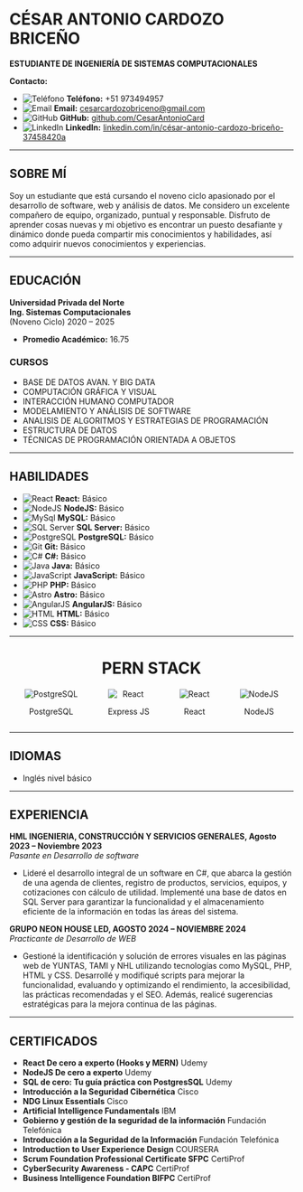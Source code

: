 # CÉSAR ANTONIO CARDOZO BRICEÑO
**ESTUDIANTE DE INGENIERÍA DE SISTEMAS COMPUTACIONALES**

**Contacto:**  
- ![Teléfono](https://img.icons8.com/ios-filled/20/000000/phone.png) **Teléfono:** +51 973494957  
- ![Email](https://img.icons8.com/ios-filled/20/000000/email.png) **Email:** [cesarcardozobriceno@gmail.com](mailto:cesarcardozobriceno@gmail.com) 
- ![GitHub](https://img.icons8.com/ios-filled/20/000000/github.png) **GitHub:** [github.com/CesarAntonioCard](https://github.com/CesarAntonioCard) 
- ![LinkedIn](https://img.icons8.com/ios-filled/20/000000/linkedin.png) **LinkedIn:** [linkedin.com/in/césar-antonio-cardozo-briceño-37458420a](https://www.linkedin.com/in/césar-antonio-cardozo-briceño-37458420a)  
---

## SOBRE MÍ
Soy un estudiante que está cursando el noveno ciclo apasionado por el desarrollo de software, web y análisis de datos. Me considero un excelente compañero de equipo, organizado, puntual y responsable. Disfruto de aprender cosas nuevas y mi objetivo es encontrar un puesto desafiante y dinámico donde pueda compartir mis conocimientos y habilidades, así como adquirir nuevos conocimientos y experiencias.

---

## EDUCACIÓN
**Universidad Privada del Norte**  
**Ing. Sistemas Computacionales**  
(Noveno Ciclo) 2020 – 2025  
- **Promedio Académico:** 16.75

### CURSOS
- BASE DE DATOS AVAN. Y BIG DATA
- COMPUTACIÓN GRÁFICA Y VISUAL
- INTERACCIÓN HUMANO COMPUTADOR
- MODELAMIENTO Y ANÁLISIS DE SOFTWARE
- ANALISIS DE ALGORITMOS Y ESTRATEGIAS  DE PROGRAMACIÓN
- ESTRUCTURA DE DATOS
- TÉCNICAS DE PROGRAMACIÓN ORIENTADA A OBJETOS
  
---

## HABILIDADES
- ![React](https://img.icons8.com/ios-filled/20/61CAE8/react-native.png) **React:** Básico
- ![NodeJS](https://img.icons8.com/?size=20&id=hsPbhkOH4FMe&format=png&color=000000) **NodeJS:** Básico
- ![MySql](https://img.icons8.com/?size=20&id=UFXRpPFebwa2&format=png&color=000000) **MySQL:** Básico
- ![SQL Server](https://img.icons8.com/?size=20&id=laYYF3dV0Iew&format=png&color=000000) **SQL Server:** Básico
- ![PostgreSQL](https://img.icons8.com/?size=20&id=38561&format=png&color=000000) **PostgreSQL:** Básico
- ![Git](https://img.icons8.com/?size=20&id=20906&format=png&color=000000) **Git:** Básico
- ![C#](https://img.icons8.com/?size=20&id=55205&format=png&color=860899) **C#:** Básico
- ![Java](https://img.icons8.com/?size=20&id=13679&format=png&color=000000) **Java:** Básico
- ![JavaScript](https://img.icons8.com/?size=20&id=108784&format=png&color=000000) **JavaScript:** Básico
- ![PHP](https://img.icons8.com/?size=20&id=ylXrZF2zxsFE&format=png&color=000000) **PHP:** Básico
- ![Astro](https://img.icons8.com/?size=20&id=lckHFUP7nJhG&format=png&color=000000) **Astro:** Básico
- ![AngularJS](https://img.icons8.com/?size=20&id=71257&format=png&color=000000) **AngularJS:** Básico
- ![HTML](https://img.icons8.com/?size=20&id=20909&format=png&color=000000) **HTML:** Básico
- ![CSS](https://img.icons8.com/?size=20&id=21278&format=png&color=000000) **CSS:** Básico

---
<div style="text-align: center; margin-bottom: 20px;">
  <h1>PERN STACK</h1>
</div>
<div style="display: flex; align-items: center; justify-content: space-around;">
  <div style="text-align: center;">
    <img src="https://img.icons8.com/?size=40&id=38561&format=png&color=000000" alt="PostgreSQL" style="display: block; margin: 0 auto;">
    <p>PostgreSQL</p>
  </div>
    <div style="text-align: center;">
    <img src="https://img.icons8.com/?size=40&id=kg46nzoJrmTR&format=png&color=A9D122" alt="React" style="display: block; margin: 0 auto;">
    <p>Express JS</p>
  </div>
  <div style="text-align: center;">
    <img src="https://img.icons8.com/ios-filled/40/61CAE8/react-native.png" alt="React" style="display: block; margin: 0 auto;">
    <p>React</p>
  </div>
  <div style="text-align: center;">
    <img src="https://img.icons8.com/?size=40&id=hsPbhkOH4FMe&format=png&color=000000" alt="NodeJS" style="display: block; margin: 0 auto;">
    <p>NodeJS</p>
  </div>
</div>



---

## IDIOMAS
- Inglés nivel básico

---

## EXPERIENCIA
**HML INGENIERIA, CONSTRUCCIÓN Y SERVICIOS GENERALES, Agosto 2023 – Noviembre 2023**  
*Pasante en Desarrollo de software*  
- Lideré el desarrollo integral de un software en C#, que abarca la gestión de una agenda de clientes, registro de productos, servicios, equipos, y cotizaciones con cálculo de utilidad. Implementé una base de datos en SQL Server para garantizar la funcionalidad y el almacenamiento eficiente de la información en todas las áreas del sistema.

**GRUPO NEON HOUSE LED, AGOSTO 2024 – NOVIEMBRE 2024**  
*Practicante de Desarrollo de WEB*  
- Gestioné la identificación y solución de errores visuales en las páginas web de YUNTAS, TAMI y NHL utilizando tecnologías como MySQL, PHP, HTML y CSS. Desarrollé y modifiqué scripts para mejorar la funcionalidad, evaluando y optimizando el rendimiento, la accesibilidad, las prácticas recomendadas y el SEO. Además, realicé sugerencias estratégicas para la mejora continua de las páginas.

---

## CERTIFICADOS
- **React De cero a experto (Hooks y MERN)**  Udemy
- **NodeJS De cero a experto** Udemy
- **SQL de cero: Tu guía práctica con PostgresSQL** Udemy
- **Introducción a la Seguridad Cibernética** Cisco
- **NDG Linux Essentials** Cisco
- **Artificial Intelligence Fundamentals** IBM
- **Gobierno y gestión de la seguridad de la información** Fundación Telefónica
- **Introducción a la Seguridad de la Información** Fundación Telefónica
- **Introduction to User Experience Design** COURSERA
- **Scrum Foundation Professional Certificate SFPC** CertiProf
- **CyberSecurity Awareness - CAPC** CertiProf
- **Business Intelligence Foundation BIFPC** CertiProf
